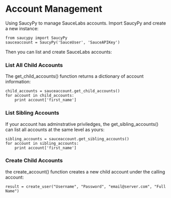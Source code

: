 Account Management
==================

Using SaucyPy to manage SauceLabs accounts. Import SaucyPy and create a new instance:

```
from saucypy import SaucyPy
sauceaccount = SaucyPy('SauceUser', 'SauceAPIKey')
```

Then you can list and create SauceLabs accounts:

### List All Child Accounts
The get_child_accounts() function returns a dictionary of account information:

```
child_accounts = sauceaccount.get_child_accounts()
for account in child_accounts:
    print account['first_name']
```

### List Sibling Accounts
If your account has adminstrative priviledges, the get_sibling_accounts() can list all accounts at the same level as yours:

```
sibling_accounts = sauceaccount.get_sibling_accounts()
for account in sibling_accounts:
    print account['first_name']
```

### Create Child Accounts
the create_account() function creates a new child account under the calling account:

```
result = create_user("Username", "Password", "email@server.com", "Full Name")
```